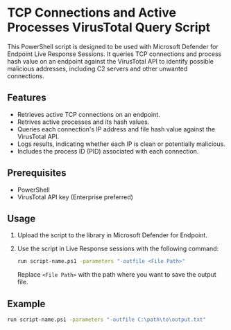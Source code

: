 # TCP Connections and Active Processes VirusTotal Query Script

This PowerShell script is designed to be used with Microsoft Defender for Endpoint Live Response Sessions. It queries TCP connections and process hash value on an endpoint against the VirusTotal API to identify possible malicious addresses, including C2 servers and other unwanted connections.

## Features

- Retrieves active TCP connections on an endpoint.
- Retrives active processes and its hash values.
- Queries each connection's IP address and file hash value against the VirusTotal API.
- Logs results, indicating whether each IP is clean or potentially malicious.
- Includes the process ID (PID) associated with each connection.

## Prerequisites

- PowerShell
- VirusTotal API key (Enterprise preferred)

## Usage

1. Upload the script to the library in Microsoft Defender for Endpoint.

2. Use the script in Live Response sessions with the following command:
    ```sh
    run script-name.ps1 -parameters "-outfile <File Path>"
    ```

   Replace `<File Path>` with the path where you want to save the output file.

## Example

```sh
run script-name.ps1 -parameters "-outfile C:\path\to\output.txt"
